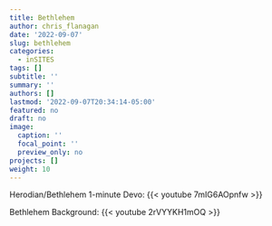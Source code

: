 ```yaml
---
title: Bethlehem
author: chris_flanagan
date: '2022-09-07'
slug: bethlehem
categories:
  - inSITES
tags: []
subtitle: ''
summary: ''
authors: []
lastmod: '2022-09-07T20:34:14-05:00'
featured: no
draft: no
image:
  caption: ''
  focal_point: ''
  preview_only: no
projects: []
weight: 10
---
```


Herodian/Bethlehem 1-minute Devo:
{{< youtube 7mIG6AOpnfw >}}

Bethlehem Background:
{{< youtube 2rVYYKH1mOQ >}}


